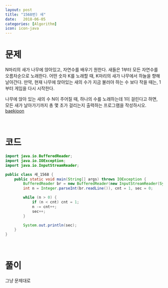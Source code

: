```yaml
---
layout: post
title: "1568번) 새"
date:   2018-06-05
categories: [Algorithm]
icon: icon-java
---
```


# 문제
N마리의 새가 나무에 앉아있고, 자연수를 배우기 원한다. 새들은 1부터 모든 자연수를 오름차순으로 노래한다. 어떤 숫자 K를 노래할 때, K마리의 새가 나무에서 하늘을 향해 날아간다. 만약, 현재 나무에 앉아있는 새의 수가 지금 불러야 하는 수 보다 작을 때는, 1부터 게임을 다시 시작한다.

나무에 앉아 있는 새의 수 N이 주어질 때, 하나의 수를 노래하는데 1이 걸린다고 하면, 모든 새가 날아가기까지 총 몇 초가 걸리는지 출력하는 프로그램을 작성하시오. [baekjoon](https://www.acmicpc.net/problem/1568)

<br>

# 코드
```java
import java.io.BufferedReader;
import java.io.IOException;
import java.io.InputStreamReader;

public class 새_1568 {
    public static void main(String[] args) throws IOException {
        BufferedReader br = new BufferedReader(new InputStreamReader(System.in));
        int n = Integer.parseInt(br.readLine()), cnt = 1, sec = 0;

        while (n > 0) {
            if (n < cnt) cnt = 1;
            n -= cnt++;
            sec++;
        }

        System.out.println(sec);
    }
}
```

<br>

# 풀이
그냥 문제대로
